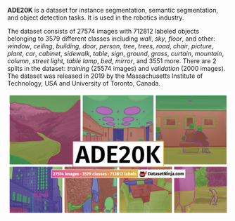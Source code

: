 **ADE20K** is a dataset for instance segmentation, semantic segmentation, and object detection tasks. It is used in the robotics industry. 

The dataset consists of 27574 images with 712812 labeled objects belonging to 3579 different classes including *wall*, *sky*, *floor*, and other: *window*, *ceiling*, *building*, *door*, *person*, *tree*, *trees*, *road*, *chair*, *picture*, *plant*, *car*, *cabinet*, *sidewalk*, *table*, *sign*, *ground*, *grass*, *curtain*, *mountain*, *column*, *street light*, *table lamp*, *bed*, *mirror*, and 3551 more. There are 2 splits in the dataset: *training* (25574 images) and *validation* (2000 images). The dataset was released in 2019 by the Massachusetts Institute of Technology, USA and University of Toronto, Canada.

<img src="https://github.com/dataset-ninja/ade20k/raw/main/visualizations/poster.png">
